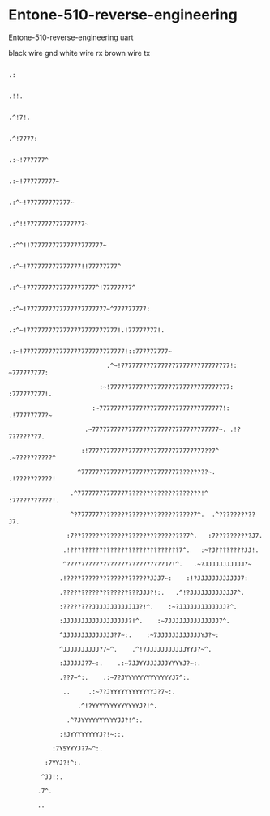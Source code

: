 # Entone-510-reverse-engineering
Entone-510-reverse-engineering uart

black wire gnd
white wire rx 
brown wire tx                                                                                                    

                                                                                                    

                                                                                                    

                                                                             .:                     

                                                                            .!!.                    

                                                                          .^!7!.                    

                                                                        .^!7777:                    

                                                                     .:~!777777^                    

                                                                  .:~!777777777~                    

                                                              .:^~!777777777777~                    

                                                          .:^!!7777777777777777~                    

                                                     .:^^!!77777777777777777777~                    

                                                 .:^~!777777777777777!!77777777^                    

                                             .:^~!7777777777777777777^!77777777^                    

                                         .:^~!7777777777777777777777~^777777777:                    

                                     .:^~!7777777777777777777777777!.!77777777!.                    

                                  .:~!7777777777777777777777777777!::777777777~                     

                               .^~!777777777777777777777777777777!: ~777777777:                     

                             :~!777777777777777777777777777777777: :777777777!.                     

                           :~7777777777777777777777777777777777!: .!77777777?~                      

                         .~77777777777777777777777777777777777~. .!?7???????7.                      

                        :!77777777777777777777777777777777??7^  .~??????????^                       

                       ^777777777777777777777777777????????~.  .!??????????!                        

                     .^77777777777777????????????????????!^   :7??????????!.                        

                     ^?7777777?????????????????????????7^.  .^??????????J7.                         

                    :7???????????????????????????????7^.   :7??????????J7.                          

                   .!??????????????????????????????7^.   :~?J????????JJ!.                           

                   ^???????????????????????????J?!^.   .~?JJJJJJJJJJJ?~                             

                  .!???????????????????????JJJ7~:    :!?JJJJJJJJJJJJ7:                              

                  .?????????????????????JJJ?!:.   .^!?JJJJJJJJJJJJ7^.                               

                  :????????JJJJJJJJJJJJJ?!^.    :~?JJJJJJJJJJJJJ?^.                                 

                  :JJJJJJJJJJJJJJJJJJ?!^.    :~7JJJJJJJJJJJJJJ7^.                                   

                  ^JJJJJJJJJJJJJJ?7~:.    :~7JJJJJJJJJJJJYJ?~:                                      

                  ^JJJJJJJJJJ?7~^.    .^!7JJJJJJJJJJJYYJ?~^.                                        

                  :JJJJJJ?7~:.    .:~7JJYYJJJJJJYYYYJ?~:.                                           

                  .??7~^:.    .:~7?JYYYYYYYYYYYYYJ7^:.                                              

                   ..     .:~7?JYYYYYYYYYYYYJ?7~:.                                                  

                       .^!?YYYYYYYYYYYYYJ?!^.                                                       

                    .^7JYYYYYYYYYYJJ?!^:.                                                           

                  :!JYYYYYYYYJ?!~::.                                                                

                :7Y5YYYJ?7~^:.                                                                      

              :7YYJ?!^:.                                                                            

             ^JJ!:.                                                                                 

            .7^.                                                                                    

            ..                                                                                      

                                                                                           
